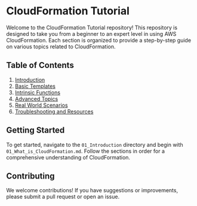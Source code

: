# CloudFormation Tutorial

Welcome to the CloudFormation Tutorial repository! This repository is designed to take you from a beginner to an expert level in using AWS CloudFormation. Each section is organized to provide a step-by-step guide on various topics related to CloudFormation.

## Table of Contents
1. [Introduction](./01_Introduction)
2. [Basic Templates](./02_Basic_Templates)
3. [Intrinsic Functions](./03_Intrinsic_Functions)
4. [Advanced Topics](./04_Advanced_Topics)
5. [Real World Scenarios](./05_Real_World_Scenarios)
6. [Troubleshooting and Resources](./06_Troubleshooting_and_Resources)

## Getting Started
To get started, navigate to the `01_Introduction` directory and begin with `01_What_is_CloudFormation.md`. Follow the sections in order for a comprehensive understanding of CloudFormation.

## Contributing
We welcome contributions! If you have suggestions or improvements, please submit a pull request or open an issue.


